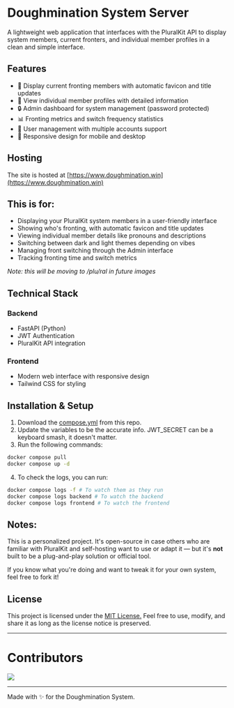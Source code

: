 # Doughmination System Server

A lightweight web application that interfaces with the PluralKit API to display system members, current fronters, and individual member profiles in a clean and simple interface.

## Features

- 👥 Display current fronting members with automatic favicon and title updates
- 👤 View individual member profiles with detailed information
- 🔒 Admin dashboard for system management (password protected)
- 📊 Fronting metrics and switch frequency statistics
- 👥 User management with multiple accounts support
- 📱 Responsive design for mobile and desktop

## Hosting

The site is hosted at [https://www.doughmination.win](https://www.doughmination.win)

## This is for:

- Displaying your PluralKit system members in a user-friendly interface
- Showing who's fronting, with automatic favicon and title updates
- Viewing individual member details like pronouns and descriptions
- Switching between dark and light themes depending on vibes
- Managing front switching through the Admin interface
- Tracking fronting time and switch metrics

*Note: this will be moving to /plu/ral in future images*

## Technical Stack

### Backend
- FastAPI (Python)
- JWT Authentication
- PluralKit API integration

### Frontend
- Modern web interface with responsive design
- Tailwind CSS for styling

## Installation & Setup

1. Download the [compose.yml](https://github.com/CloveTwilight3/doughmination.win/blob/main/compose.yml) from this repo.
2. Update the variables to be the accurate info. JWT_SECRET can be a keyboard smash, it doesn't matter.
3. Run the following commands:
```bash
docker compose pull
docker compose up -d
```
4. To check the logs, you can run:
```bash
docker compose logs -f # To watch them as they run
docker compose logs backend # To watch the backend
docker compose logs frontend # To watch the frontend
```

## Notes:

This is a personalized project. It's open-source in case others who are familiar with PluralKit and self-hosting want to use or adapt it — but it's **not** built to be a plug-and-play solution or official tool.

If you know what you're doing and want to tweak it for your own system, feel free to fork it!

## License
This project is licensed under the [MIT License.](https://github.com/CloveTwilight3/doughmination.win?tab=MIT-1-ov-file)
Feel free to use, modify, and share it as long as the license notice is preserved.

---

# Contributors
<a href="https://github.com/CloveTwilight3/doughmination.win/graphs/contributors">
  <img src="https://contrib.rocks/image?repo=CloveTwilight3/doughmination.win" />
</a>

---

Made with ✨ for the Doughmination System.
